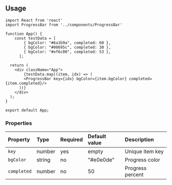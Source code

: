 
## Usage 

```
import React from 'react'
import ProgressBar from '../components/ProgressBar'

function App() {
    const testData = [
        { bgColor: "#6a1b9a", completed: 60 },
        { bgColor: "#00695c", completed: 30 },
        { bgColor: "#ef6c00", completed: 53 },
      ];

  return (
    <div className="App">
        {testData.map((item, idx) => (
        <ProgressBar key={idx} bgColor={item.bgColor} completed={item.completed}/>
      ))}
    </div>
  );
}

export default App;
```
### Properties

Property | Type | Required | Default value | Description
:--- | :--- | :--- | :--- | :---
`key`|number|yes|empty| Unique item key
`bgColor`|string|no|"#e0e0de"| Progress color
`completed`|number|no|50| Progress percent